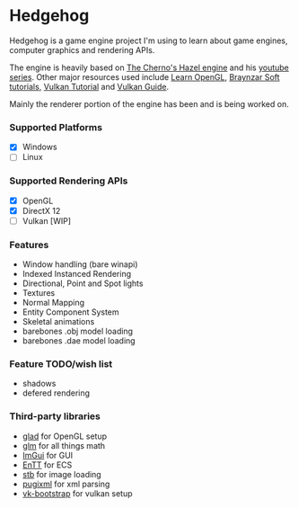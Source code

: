 # Hedgehog

Hedgehog is a game engine project I'm using to learn about game engines, computer graphics and rendering APIs.

The engine is heavily based on [The Cherno's Hazel engine](https://github.com/TheCherno/Hazel) and his [youtube series](https://youtube.com/playlist?list=PLlrATfBNZ98dC-V-N3m0Go4deliWHPFwT).
Other major resources used include [Learn OpenGL](https://learnopengl.com/), [Braynzar Soft tutorials](https://www.braynzarsoft.net/viewtutorial/q16390-04-directx-12-braynzar-soft-tutorials), [Vulkan Tutorial](https://vulkan-tutorial.com/) and [Vulkan Guide](https://vkguide.dev/).

Mainly the renderer portion of the engine has been and is being worked on.

### Supported Platforms
- [x] Windows
- [ ] Linux

### Supported Rendering APIs
- [x] OpenGL
- [x] DirectX 12
- [ ] Vulkan [WIP]

### Features
* Window handling (bare winapi)
* Indexed Instanced Rendering
* Directional, Point and Spot lights
* Textures
* Normal Mapping
* Entity Component System
* Skeletal animations
* barebones .obj model loading
* barebones .dae model loading

### Feature TODO/wish list
* shadows
* defered rendering

### Third-party libraries
* [glad](https://github.com/Dav1dde/glad) for OpenGL setup
* [glm](https://github.com/g-truc/glm) for all things math
* [ImGui](https://github.com/ocornut/imgui) for GUI
* [EnTT](https://github.com/skypjack/entt) for ECS
* [stb](https://github.com/nothings/stb) for image loading
* [pugixml](https://github.com/zeux/pugixml/) for xml parsing
* [vk-bootstrap](https://github.com/charles-lunarg/vk-bootstrap) for vulkan setup
